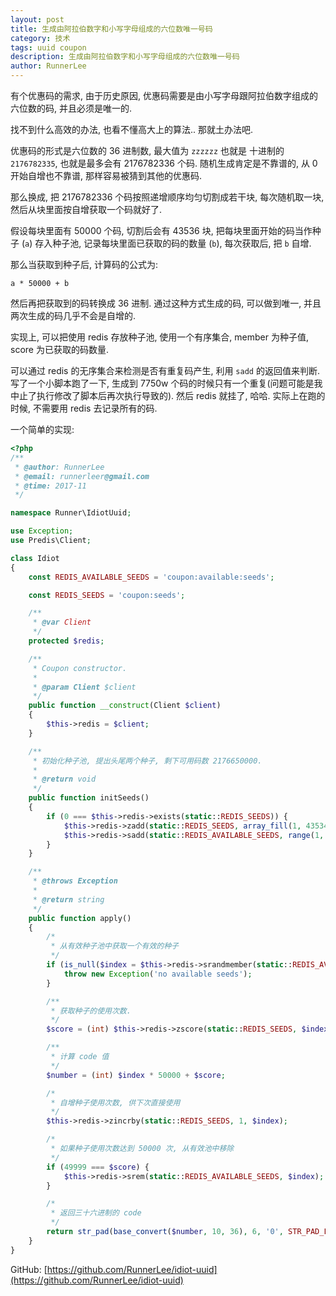 ```yaml
---
layout: post
title: 生成由阿拉伯数字和小写字母组成的六位数唯一号码
category: 技术
tags: uuid coupon
description: 生成由阿拉伯数字和小写字母组成的六位数唯一号码
author: RunnerLee
---
```


有个优惠码的需求, 由于历史原因, 优惠码需要是由小写字母跟阿拉伯数字组成的六位数的码, 并且必须是唯一的.

找不到什么高效的办法, 也看不懂高大上的算法.. 那就土办法吧.

优惠码的形式是六位数的 36 进制数, 最大值为 `zzzzzz` 也就是 十进制的 `2176782335`, 也就是最多会有 2176782336 个码. 随机生成肯定是不靠谱的, 从 0 开始自增也不靠谱, 那样容易被猜到其他的优惠码.

那么换成, 把 2176782336 个码按照递增顺序均匀切割成若干块, 每次随机取一块, 然后从块里面按自增获取一个码就好了.

假设每块里面有 50000 个码, 切割后会有 43536 块, 把每块里面开始的码当作种子 (`a`) 存入种子池, 记录每块里面已获取的码的数量 (`b`), 每次获取后, 把 `b` 自增.

那么当获取到种子后, 计算码的公式为:

```
a * 50000 + b
```

然后再把获取到的码转换成 36 进制. 通过这种方式生成的码, 可以做到唯一, 并且两次生成的码几乎不会是自增的.

实现上, 可以把使用 redis 存放种子池, 使用一个有序集合, member 为种子值, score 为已获取的码数量.

可以通过 redis 的无序集合来检测是否有重复码产生, 利用 `sadd` 的返回值来判断. 写了一个小脚本跑了一下, 生成到 7750w 个码的时候只有一个重复(问题可能是我中止了执行修改了脚本后再次执行导致的). 然后 redis 就挂了, 哈哈. 实际上在跑的时候, 不需要用 redis 去记录所有的码.

一个简单的实现:

```php
<?php
/**
 * @author: RunnerLee
 * @email: runnerleer@gmail.com
 * @time: 2017-11
 */

namespace Runner\IdiotUuid;

use Exception;
use Predis\Client;

class Idiot
{
    const REDIS_AVAILABLE_SEEDS = 'coupon:available:seeds';

    const REDIS_SEEDS = 'coupon:seeds';

    /**
     * @var Client
     */
    protected $redis;

    /**
     * Coupon constructor.
     *
     * @param Client $client
     */
    public function __construct(Client $client)
    {
        $this->redis = $client;
    }

    /**
     * 初始化种子池, 提出头尾两个种子, 剩下可用码数 2176650000.
     *
     * @return void
     */
    public function initSeeds()
    {
        if (0 === $this->redis->exists(static::REDIS_SEEDS)) {
            $this->redis->zadd(static::REDIS_SEEDS, array_fill(1, 43534, 0));
            $this->redis->sadd(static::REDIS_AVAILABLE_SEEDS, range(1, 43534));
        }
    }

    /**
     * @throws Exception
     *
     * @return string
     */
    public function apply()
    {
        /*
         * 从有效种子池中获取一个有效的种子
         */
        if (is_null($index = $this->redis->srandmember(static::REDIS_AVAILABLE_SEEDS))) {
            throw new Exception('no available seeds');
        }

        /**
         * 获取种子的使用次数.
         */
        $score = (int) $this->redis->zscore(static::REDIS_SEEDS, $index);

        /**
         * 计算 code 值
         */
        $number = (int) $index * 50000 + $score;

        /*
         * 自增种子使用次数, 供下次直接使用
         */
        $this->redis->zincrby(static::REDIS_SEEDS, 1, $index);

        /*
         * 如果种子使用次数达到 50000 次, 从有效池中移除
         */
        if (49999 === $score) {
            $this->redis->srem(static::REDIS_AVAILABLE_SEEDS, $index);
        }

        /*
         * 返回三十六进制的 code
         */
        return str_pad(base_convert($number, 10, 36), 6, '0', STR_PAD_LEFT);
    }
}
```

GitHub: [https://github.com/RunnerLee/idiot-uuid](https://github.com/RunnerLee/idiot-uuid)